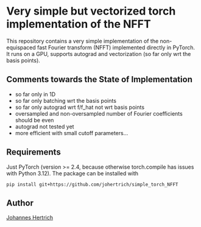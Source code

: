 # Very simple but vectorized torch implementation of the NFFT

This repository contains a very simple implementation of the non-equispaced fast Fourier transform (NFFT)
implemented directly in PyTorch. It runs on a GPU, supports autograd and vectorization (so far only wrt the basis points).

## Comments towards the State of Implementation

- so far only in 1D
- so far only batching wrt the basis points
- so far only autograd wrt f/f_hat not wrt basis points
- oversampled and non-oversampled number of Fourier coefficients should be even
- autograd not tested yet 
- more efficient with small cutoff parameters...

## Requirements

Just PyTorch (version >= 2.4, because otherwise torch.compile has issues with Python 3.12).
The package can be installed with

```
pip install git+https://github.com/johertrich/simple_torch_NFFT
```

## Author

[Johannes Hertrich](https://johertrich.github.io)
